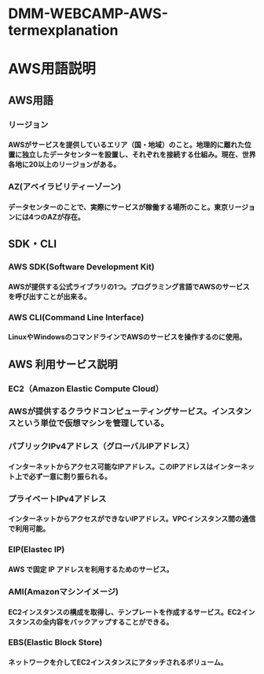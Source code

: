 # DMM-WEBCAMP-AWS-termexplanation
# AWS用語説明
## AWS用語
### リージョン
#### AWSがサービスを提供しているエリア（国・地域）のこと。地理的に離れた位置に独立したデータセンターを設置し、それぞれを接続する仕組み。現在、世界各地に20以上のリージョンがある。

### AZ(アベイラビリティーゾーン)
#### データセンターのことで、実際にサービスが稼働する場所のこと。東京リージョンには4つのAZが存在。


## SDK・CLI
### AWS SDK(Software Development Kit)
#### AWSが提供する公式ライブラリの1つ。プログラミング言語でAWSのサービスを呼び出すことが出来る。

### AWS CLI(Command Line Interface)
#### LinuxやWindowsのコマンドラインでAWSのサービスを操作するのに使用。


## AWS 利用サービス説明
### EC2（Amazon Elastic Compute Cloud）
### AWSが提供するクラウドコンピューティングサービス。インスタンスという単位で仮想マシンを管理している。

### パブリックIPv4アドレス（グローバルIPアドレス）
#### インターネットからアクセス可能なIPアドレス。このIPアドレスはインターネット上で必ず一意に割り振られる。

### プライベートIPv4アドレス
#### インターネットからアクセスができないIPアドレス。VPCインスタンス間の通信で利用可能。

### EIP(Elastec IP)
#### AWS で固定 IP アドレスを利用するためのサービス。

### AMI(Amazonマシンイメージ)
#### EC2インスタンスの構成を取得し、テンプレートを作成するサービス。EC2インスタンスの全内容をバックアップすることができる。

### EBS(Elastic Block Store)
#### ネットワークを介してEC2インスタンスにアタッチされるボリューム。
